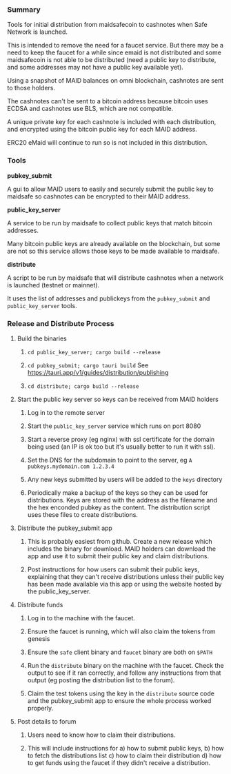 ### Summary

Tools for initial distribution from maidsafecoin to cashnotes when Safe
Network is launched.

This is intended to remove the need for a faucet service. But there may be a
need to keep the faucet for a while since emaid is not distributed and some
maidsafecoin is not able to be distributed (need a public key to distribute,
and some addresses may not have a public key available yet).

Using a snapshot of MAID balances on omni blockchain, cashnotes are sent to
those holders.

The cashnotes can't be sent to a bitcoin address because bitcoin uses ECDSA and
cashnotes use BLS, which are not compatible.

A unique private key for each cashnote is included with each distribution, and
encrypted using the bitcoin public key for each MAID address.

ERC20 eMaid will continue to run so is not included in this distribution.

### Tools

**pubkey_submit**

A gui to allow MAID users to easily and securely submit the public key to
maidsafe so cashnotes can be encrypted to their MAID address.

**public_key_server**

A service to be run by maidsafe to collect public keys that match bitcoin
addresses.

Many bitcoin public keys are already available on the blockchain, but some are
not so this service allows those keys to be made available to maidsafe.

**distribute**

A script to be run by maidsafe that will distribute cashnotes when a network
is launched (testnet or mainnet).

It uses the list of addresses and publickeys from the `pubkey_submit` and
`public_key_server` tools.

### Release and Distribute Process

1. Build the binaries

    1. `cd public_key_server; cargo build --release`

    1. `cd pubkey_submit; cargo tauri build`
        See https://tauri.app/v1/guides/distribution/publishing

    1. `cd distribute; cargo build --release`

1. Start the public key server so keys can be received from MAID holders

    1. Log in to the remote server

    1. Start the `public_key_server` service which runs on port 8080

    1. Start a reverse proxy (eg nginx) with ssl certificate for the domain
       being used (an IP is ok too but it's usually better to run it with ssl).

    1. Set the DNS for the subdomain to point to the server, eg
       `A pubkeys.mydomain.com 1.2.3.4`

    1. Any new keys submitted by users will be added to the `keys` directory

    1. Periodically make a backup of the keys so they can be used for
       distributions. Keys are stored with the address as the filename
       and the hex enconded pubkey as the content. The distribution script
       uses these files to create distributions.

1. Distribute the pubkey_submit app

    1. This is probably easiest from github. Create a new release which
       includes the binary for download. MAID holders can download the app and
       use it to submit their public key and claim distributions.

    1. Post instructions for how users can submit their public keys, explaining
       that they can't receive distributions unless their public key has been
       made available via this app or using the website hosted by the
       public_key_server.

1. Distribute funds

    1. Log in to the machine with the faucet.

    1. Ensure the faucet is running, which will also claim the tokens from
       genesis

    1. Ensure the `safe` client binary and `faucet` binary are both on `$PATH`

    1. Run the `distribute` binary on the machine with the faucet. Check the
       output to see if it ran correctly, and follow any instructions from that
       output (eg posting the distribution list to the forum).

    1. Claim the test tokens using the key in the `distribute` source code and
       the pubkey_submit app to ensure the whole process worked properly.

1. Post details to forum

    1. Users need to know how to claim their distributions.

    1. This will include instructions for a) how to submit public keys, b) how
       to fetch the distributions list c) how to claim their distribution d)
       how to get funds using the faucet if they didn't receive a distribution.
